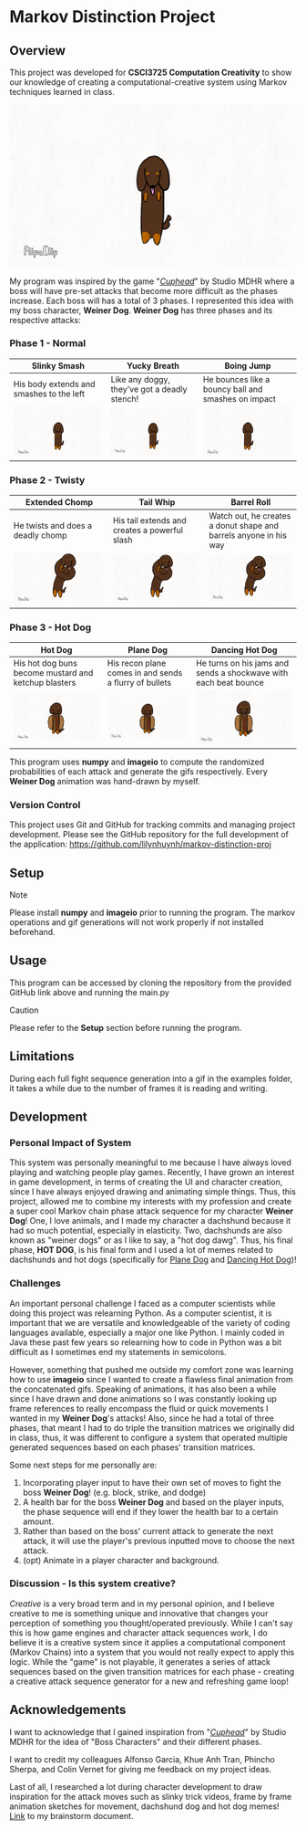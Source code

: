 # Markov Distinction Project
## Overview
This project was developed for **CSCI3725 Computation Creativity** to show our knowledge of creating a computational-creative system using Markov techniques learned in class.

![Weiner Dog Graphic](assets/icon.GIF)

My program was inspired by the game "[_Cuphead_](https://store.steampowered.com/app/268910/Cuphead/)" by Studio MDHR where a boss will have pre-set attacks that become more difficult as the phases increase. Each boss will has a total of 3 phases. I represented this idea with my boss character, **Weiner Dog**. **Weiner Dog** has three phases and its respective attacks:

### Phase 1 - Normal
| **Slinky Smash** | **Yucky Breath** | **Boing Jump** |
| --- | --- | --- |
| His body extends and smashes to the left | Like any doggy, they've got a deadly stench! | He bounces like a bouncy ball and smashes on impact |
| ![Slinky Smash](assets/slinky_smash.gif) | ![Yucky Breath](assets/yucky_breath.gif) | ![Boing Jump](assets/boing_jump.gif) |


### Phase 2 - Twisty
| **Extended Chomp** | **Tail Whip** | **Barrel Roll** |
| --- | --- | --- |
| He twists and does a deadly chomp | His tail extends and creates a powerful slash | Watch out, he creates a donut shape and barrels anyone in his way |
| ![Extended Chomp](assets/extended_chomp.gif) | ![Tail Whip](assets/tail_whip.gif) | ![Barrel Roll](assets/barrel_roll.gif) |

### Phase 3 - Hot Dog
| **Hot Dog** | **Plane Dog** | **Dancing Hot Dog** |
| --- | --- | --- |
| His hot dog buns become mustard and ketchup blasters | His recon plane comes in and sends a flurry of bullets | He turns on his jams and sends a shockwave with each beat bounce |
| ![Hot Dog](assets/hot_dog.gif) | ![Plane Dog](assets/plane_dog.gif) | ![Dancing Hot Dog](assets/dancing_hot_dog.gif) |



This program uses **numpy** and **imageio** to compute the randomized probabilities of each attack and generate the gifs respectively. Every **Weiner Dog** animation was hand-drawn by myself.

### Version Control
This project uses Git and GitHub for tracking commits and managing project
development. Please see the GitHub repository for the full development of the application:
https://github.com/lilynhuynh/markov-distinction-proj

## Setup
> [!NOTE]
> Please install **numpy** and **imageio** prior to running the program. The markov operations and gif generations will not work properly if not installed beforehand.

## Usage
This program can be accessed by cloning the repository from the provided GitHub link above and running the main.py

> [!CAUTION]
> Please refer to the **Setup** section before running the program.

## Limitations
During each full fight sequence generation into a gif in the examples folder, it takes a while due to the number of frames it is reading and writing.

## Development
### Personal Impact of System
This system was personally meaningful to me because I have always loved playing and watching people play games. Recently, I have grown an interest in game development, in terms of creating the UI and character creation, since I have always enjoyed drawing and animating simple things. Thus, this project, allowed me to combine my interests with my profession and create a super cool Markov chain phase attack sequence for my character **Weiner Dog**! One, I love animals, and I made my character a dachshund because it had so much potential, especially in elasticity. Two, dachshunds are also known as "weiner dogs" or as I like to say, a "hot dog dawg". Thus, his final phase, **HOT DOG**, is his final form and I used a lot of memes related to dachshunds and hot dogs (specifically for [Plane Dog](https://youtu.be/D-UmfqFjpl0?si=tV1IgDk7Fo45ScDk) and [Dancing Hot Dog](https://youtu.be/k1Aq8Sb_aIw?si=PxlsFVyuWQ1yoROY))!

### Challenges
An important personal challenge I faced as a computer scientists while doing this project was relearning Python. As a computer scientist, it is important that we are versatile and knowledgeable of the variety of coding languages available, especially a major one like Python. I mainly coded in Java these past few years so relearning how to code in Python was a bit difficult as I sometimes end my statements in semicolons.

However, something that pushed me outside my comfort zone was learning how to use **imageio** since I wanted to create a flawless final animation from the concatenated gifs. Speaking of animations, it has also been a while since I have drawn and done animations so I was constantly looking up frame references to really encompass the fluid or quick movements I wanted in my **Weiner Dog**'s attacks! Also, since he had a total of three phases, that meant I had to do triple the transition matrices we originally did in class, thus, it was different to configure a system that operated multiple generated sequences based on each phases' transition matrices.

Some next steps for me personally are:
1. Incorporating player input to have their own set of moves to fight the boss **Weiner Dog**! (e.g. block, strike, and dodge)
2. A health bar for the boss **Weiner Dog** and based on the player inputs, the phase sequence will end if they lower the health bar to a certain amount.
3. Rather than based on the boss' current attack to generate the next attack, it will use the player's previous inputted move to choose the next attack.
4. (opt) Animate in a player character and background.

### Discussion - Is this system creative?
_Creative_ is a very broad term and in my personal opinion, and I believe creative to me is something unique and innovative that changes your perception of something you thought/operated previously. While I can't say this is how game engines and character attack sequences work, I do believe it is a creative system since it applies a computational component (Markov Chains) into a system that you would not really expect to apply this logic. While the "game" is not playable, it generates a series of attack sequences based on the given transition matrices for each phase - creating a creative attack sequence generator for a new and refreshing game loop!

## Acknowledgements
I want to acknowledge that I gained inspiration from "[_Cuphead_](https://store.steampowered.com/app/268910/Cuphead/)" by Studio MDHR for the idea of "Boss Characters" and their different phases.

I want to credit my colleagues Alfonso Garcia, Khue Anh Tran, Phincho Sherpa, and Colin Vernet for giving me feedback on my project ideas.

Last of all, I researched a lot during character development to draw inspiration for the attack moves such as slinky trick videos, frame by frame animation sketches for movement, dachshund dog and hot dog memes! [Link](https://drive.google.com/file/d/1HhVaAiW9iSB5FohKKn-ouFJIhugIpYO4/view?usp=drive_link) to my brainstorm document.